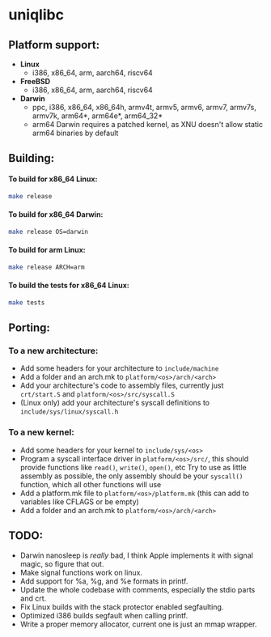 # uniqlibc

## Platform support:

- **Linux**
    - i386, x86_64, arm, aarch64, riscv64
- **FreeBSD**
    - i386, x86_64, arm, aarch64, riscv64
- **Darwin**
    - ppc, i386, x86_64, x86_64h, armv4t, armv5, armv6, armv7, armv7s, armv7k, arm64*, arm64e*, arm64_32*
    - arm64 Darwin requires a patched kernel, as XNU doesn't allow static arm64 binaries by default

## Building:

#### To build for x86_64 Linux:

```sh
make release
```

#### To build for x86_64 Darwin:

```sh
make release OS=darwin
```

#### To build for arm Linux:

```sh
make release ARCH=arm
```

#### To build the tests for x86_64 Linux:

```sh
make tests
```

## Porting:

### To a new architecture:

- Add some headers for your architecture to `include/machine`
- Add a folder and an arch.mk to `platform/<os>/arch/<arch>`
- Add your architecture's code to assembly files, currently just `crt/start.S` and `platform/<os>/src/syscall.S`
- (Linux only) add your architecture's syscall definitions to `include/sys/linux/syscall.h`

### To a new kernel:

- Add some headers for your kernel to `include/sys/<os>`
- Program a syscall interface driver in `platform/<os>/src/`, this should provide functions like `read()`, `write()`, `open()`, etc
  Try to use as little assembly as possible, the only assembly should be your `syscall()` function, which all other functions will use
- Add a platform.mk file to `platform/<os>/platform.mk` (this can add to variables like CFLAGS or be empty)
- Add a folder and an arch.mk to `platform/<os>/arch/<arch>`

## TODO:
- Darwin nanosleep is *really* bad, I think Apple implements it with signal magic, so figure that out.
- Make signal functions work on linux.
- Add support for %a, %g, and %e formats in printf.
- Update the whole codebase with comments, especially the stdio parts and crt.
- Fix Linux builds with the stack protector enabled segfaulting.
- Optimized i386 builds segfault when calling printf.
- Write a proper memory allocator, current one is just an mmap wrapper.
